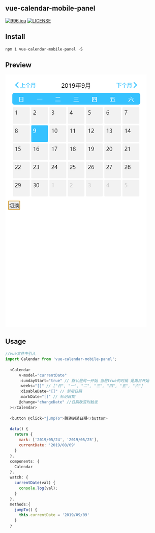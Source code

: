 ## vue-calendar-mobile-panel

[![996.icu](https://img.shields.io/badge/link-996.icu-red.svg)](https://996.icu)
[![LICENSE](https://img.shields.io/badge/license-Anti%20996-blue.svg)](https://github.com/996icu/996.ICU/blob/master/LICENSE)

## Install

```javascript
npm i vue-calendar-mobile-panel -S
```

## Preview

![image](https://github.com/zhangzhi93/vue-calendar-panel/blob/master/static/20190830095014.png)

## Usage

```javascript
//vue文件中引入
import Calendar from 'vue-calendar-mobile-panel';

  <Calendar
      v-model="currentDate"
      :sundayStart="true" // 默认是周一开始 当是true的时候 是周日开始
      :weeks="[]" // ["日", "一", "二", "三", "四", "五", "六"]
      :disableDate="[]" // 禁用日期
      :markDate="[]" // 标记日期
      @change="changeDate" //日期改变时触发
  ></Calendar>

  <button @click="jumpTo">跳转到某日期</button>

  data() {
    return {
      mark: ['2019/05/24', '2019/05/25'],
      currentDate: '2019/08/09'
    }
  },
  components: {
    Calendar
  },
  watch: {
    currentDate(val) {
      console.log(val);
    }
  },
  methods:{
    jumpTo() {
      this.currentDate = '2019/09/09'
    }
  }
```
